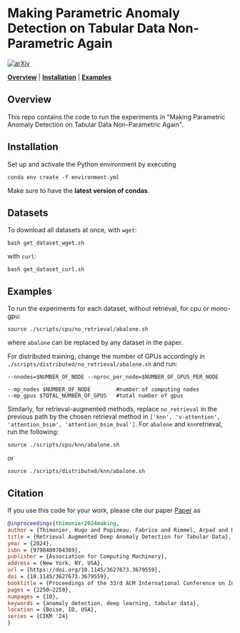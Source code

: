 # Making Parametric Anomaly Detection on Tabular Data Non-Parametric Again

[![arXiv](https://img.shields.io/badge/arXiv-2401.17052-b31b1b.svg)](https://arxiv.org/abs/2401.17052)

  **[Overview](#overview)**
| **[Installation](#installation)**
| **[Examples](#examples)**

## Overview

This repo contains the code to run the experiments in "Making Parametric Anomaly Detection on Tabular Data Non-Parametric Again".

## Installation

Set up and activate the Python environment by executing

```
conda env create -f environment.yml
```
Make sure to have the **latest version of condas**.

## Datasets

To download all datasets at once, with `wget`:
```
bash get_dataset_wget.sh
```
with `curl`:
```
bash get_dataset_curl.sh
```

## Examples

To run the experiments for each dataset, without retrieval, for cpu or mono-gpu:
```
source ./scripts/cpu/no_retrieval/abalone.sh
```
where ``abalone`` can be replaced by any dataset in the paper. 

For distributed training, change the number of GPUs accordingly in ``./scripts/distributed/no_retrieval/abalone.sh`` and run:

```
--nnodes=$NUMBER_OF_NODE --nproc_per_node=$NUMBER_OF_GPUS_PER_NODE
``` 
```
--mp_nodes $NUMBER_OF_NODE        #number of computing nodes
--mp_gpus $TOTAL_NUMBER_OF_GPUS   #total number of gpus
``` 

Similarly, for retrieval-augmented methods, replace ``no_retrieval`` in the previous path by the chosen retrieval method in ``['knn', 'v-attention', 'attention_bsim', 'attention_bsim_bval']``. For ``abalone`` and ``knn``retrieval, run the following:
```
source ./scripts/cpu/knn/abalone.sh
```
or 
```
source ./scripts/distributed/knn/abalone.sh
```

## Citation

If you use this code for your work, please cite our paper
[Paper](https://arxiv.org/abs/2401.17052) as

```bibtex
@inproceedings{thimonier2024making,
author = {Thimonier, Hugo and Popineau, Fabrice and Rimmel, Arpad and Doan, Bich-Li\^{e}n},
title = {Retrieval Augmented Deep Anomaly Detection for Tabular Data},
year = {2024},
isbn = {9798400704369},
publisher = {Association for Computing Machinery},
address = {New York, NY, USA},
url = {https://doi.org/10.1145/3627673.3679559},
doi = {10.1145/3627673.3679559},
booktitle = {Proceedings of the 33rd ACM International Conference on Information and Knowledge Management},
pages = {2250–2259},
numpages = {10},
keywords = {anomaly detection, deep learning, tabular data},
location = {Boise, ID, USA},
series = {CIKM '24}
}
```
